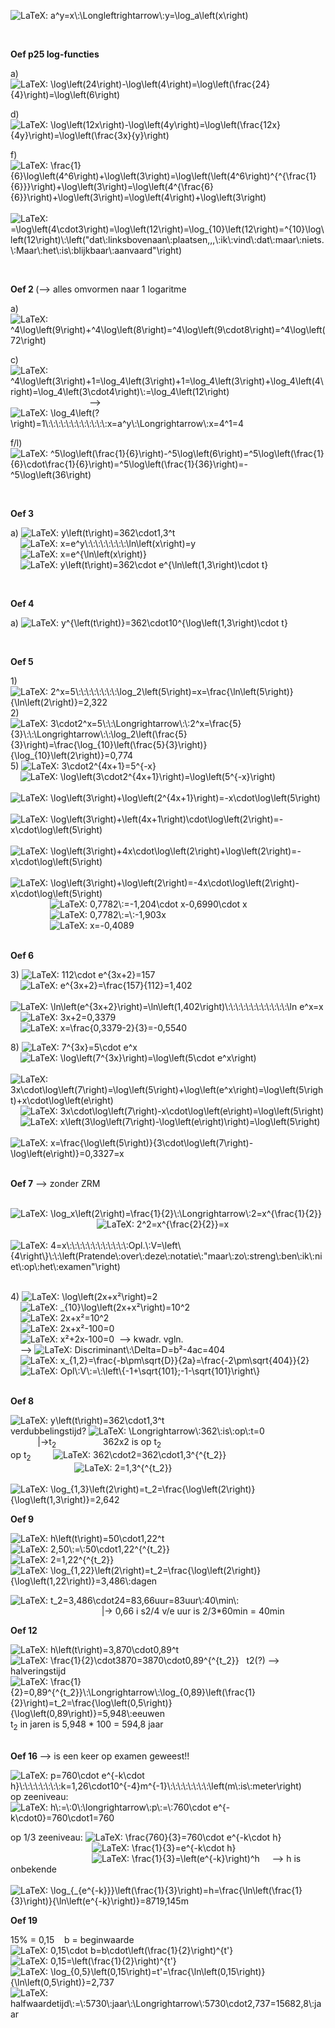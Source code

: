 <p><img class="equation_image" title="a^y=x\:\Longleftrightarrow\:y=\log_a\left(x\right)" src="/equation_images/a%255Ey%253Dx%255C%253A%255CLongleftrightarrow%255C%253Ay%253D%255Clog_a%255Cleft(x%255Cright)" alt="LaTeX: a^y=x\:\Longleftrightarrow\:y=\log_a\left(x\right)" data-equation-content="a^y=x\:\Longleftrightarrow\:y=\log_a\left(x\right)" /></p>
<p>&nbsp;</p>
<p><strong>Oef p25 log-functies</strong></p>
<p>a) <img class="equation_image" title="\log\left(24\right)-\log\left(4\right)=\log\left(\frac{24}{4}\right)=\log\left(6\right)" src="/equation_images/%255Clog%255Cleft(24%255Cright)-%255Clog%255Cleft(4%255Cright)%253D%255Clog%255Cleft(%255Cfrac%257B24%257D%257B4%257D%255Cright)%253D%255Clog%255Cleft(6%255Cright)" alt="LaTeX: \log\left(24\right)-\log\left(4\right)=\log\left(\frac{24}{4}\right)=\log\left(6\right)" data-equation-content="\log\left(24\right)-\log\left(4\right)=\log\left(\frac{24}{4}\right)=\log\left(6\right)" /></p>
<p>d) <img class="equation_image" title="\log\left(12x\right)-\log\left(4y\right)=\log\left(\frac{12x}{4y}\right)=\log\left(\frac{3x}{y}\right)" src="/equation_images/%255Clog%255Cleft(12x%255Cright)-%255Clog%255Cleft(4y%255Cright)%253D%255Clog%255Cleft(%255Cfrac%257B12x%257D%257B4y%257D%255Cright)%253D%255Clog%255Cleft(%255Cfrac%257B3x%257D%257By%257D%255Cright)" alt="LaTeX: \log\left(12x\right)-\log\left(4y\right)=\log\left(\frac{12x}{4y}\right)=\log\left(\frac{3x}{y}\right)" data-equation-content="\log\left(12x\right)-\log\left(4y\right)=\log\left(\frac{12x}{4y}\right)=\log\left(\frac{3x}{y}\right)" /></p>
<p>f) <img class="equation_image" title="\frac{1}{6}\log\left(4^6\right)+\log\left(3\right)=\log\left(\left(4^6\right)^{^{\frac{1}{6}}}\right)+\log\left(3\right)=\log\left(4^{\frac{6}{6}}\right)+\log\left(3\right)=\log\left(4\right)+\log\left(3\right)" src="/equation_images/%255Cfrac%257B1%257D%257B6%257D%255Clog%255Cleft(4%255E6%255Cright)%252B%255Clog%255Cleft(3%255Cright)%253D%255Clog%255Cleft(%255Cleft(4%255E6%255Cright)%255E%257B%255E%257B%255Cfrac%257B1%257D%257B6%257D%257D%257D%255Cright)%252B%255Clog%255Cleft(3%255Cright)%253D%255Clog%255Cleft(4%255E%257B%255Cfrac%257B6%257D%257B6%257D%257D%255Cright)%252B%255Clog%255Cleft(3%255Cright)%253D%255Clog%255Cleft(4%255Cright)%252B%255Clog%255Cleft(3%255Cright)" alt="LaTeX: \frac{1}{6}\log\left(4^6\right)+\log\left(3\right)=\log\left(\left(4^6\right)^{^{\frac{1}{6}}}\right)+\log\left(3\right)=\log\left(4^{\frac{6}{6}}\right)+\log\left(3\right)=\log\left(4\right)+\log\left(3\right)" data-equation-content="\frac{1}{6}\log\left(4^6\right)+\log\left(3\right)=\log\left(\left(4^6\right)^{^{\frac{1}{6}}}\right)+\log\left(3\right)=\log\left(4^{\frac{6}{6}}\right)+\log\left(3\right)=\log\left(4\right)+\log\left(3\right)" /><br />&nbsp; &nbsp; &nbsp; &nbsp; <img class="equation_image" title="=\log\left(4\cdot3\right)=\log\left(12\right)=\log_{10}\left(12\right)=^{10}\log\left(12\right)\:\left(&quot;dat\:linksbovenaan\:plaatsen,,,\:ik\:vind\:dat\:maar\:niets.\:Maar\:het\:is\:blijkbaar\:aanvaard&quot;\right)" src="/equation_images/%253D%255Clog%255Cleft(4%255Ccdot3%255Cright)%253D%255Clog%255Cleft(12%255Cright)%253D%255Clog_%257B10%257D%255Cleft(12%255Cright)%253D%255E%257B10%257D%255Clog%255Cleft(12%255Cright)%255C%253A%255Cleft(%2522dat%255C%253Alinksbovenaan%255C%253Aplaatsen%252C%252C%252C%255C%253Aik%255C%253Avind%255C%253Adat%255C%253Amaar%255C%253Aniets.%255C%253AMaar%255C%253Ahet%255C%253Ais%255C%253Ablijkbaar%255C%253Aaanvaard%2522%255Cright)" alt="LaTeX: =\log\left(4\cdot3\right)=\log\left(12\right)=\log_{10}\left(12\right)=^{10}\log\left(12\right)\:\left(&quot;dat\:linksbovenaan\:plaatsen,,,\:ik\:vind\:dat\:maar\:niets.\:Maar\:het\:is\:blijkbaar\:aanvaard&quot;\right)" data-equation-content="=\log\left(4\cdot3\right)=\log\left(12\right)=\log_{10}\left(12\right)=^{10}\log\left(12\right)\:\left(&quot;dat\:linksbovenaan\:plaatsen,,,\:ik\:vind\:dat\:maar\:niets.\:Maar\:het\:is\:blijkbaar\:aanvaard&quot;\right)" /></p>
<p>&nbsp;</p>
<p><strong>Oef 2 </strong>(--&gt; alles omvormen naar 1 logaritme</p>
<p>a) <img class="equation_image" title="^4\log\left(9\right)+^4\log\left(8\right)=^4\log\left(9\cdot8\right)=^4\log\left(72\right)" src="/equation_images/%255E4%255Clog%255Cleft(9%255Cright)%252B%255E4%255Clog%255Cleft(8%255Cright)%253D%255E4%255Clog%255Cleft(9%255Ccdot8%255Cright)%253D%255E4%255Clog%255Cleft(72%255Cright)" alt="LaTeX: ^4\log\left(9\right)+^4\log\left(8\right)=^4\log\left(9\cdot8\right)=^4\log\left(72\right)" data-equation-content="^4\log\left(9\right)+^4\log\left(8\right)=^4\log\left(9\cdot8\right)=^4\log\left(72\right)" /></p>
<p>c) <img class="equation_image" title="^4\log\left(3\right)+1=\log_4\left(3\right)+1=\log_4\left(3\right)+\log_4\left(4\right)=\log_4\left(3\cdot4\right)\:=\log_4\left(12\right)" src="/equation_images/%255E4%255Clog%255Cleft(3%255Cright)%252B1%253D%255Clog_4%255Cleft(3%255Cright)%252B1%253D%255Clog_4%255Cleft(3%255Cright)%252B%255Clog_4%255Cleft(4%255Cright)%253D%255Clog_4%255Cleft(3%255Ccdot4%255Cright)%255C%253A%253D%255Clog_4%255Cleft(12%255Cright)" alt="LaTeX: ^4\log\left(3\right)+1=\log_4\left(3\right)+1=\log_4\left(3\right)+\log_4\left(4\right)=\log_4\left(3\cdot4\right)\:=\log_4\left(12\right)" data-equation-content="^4\log\left(3\right)+1=\log_4\left(3\right)+1=\log_4\left(3\right)+\log_4\left(4\right)=\log_4\left(3\cdot4\right)\:=\log_4\left(12\right)" /><br />&nbsp;&nbsp;&nbsp;&nbsp;&nbsp;&nbsp;&nbsp;&nbsp;&nbsp;&nbsp;&nbsp;&nbsp;&nbsp;&nbsp;&nbsp;&nbsp;&nbsp;&nbsp;&nbsp;&nbsp;&nbsp;&nbsp;&nbsp;&nbsp;&nbsp;&nbsp;&nbsp;&nbsp;&nbsp;&nbsp;&nbsp; --&gt; <img class="equation_image" title="\log_4\left(?\right)=1\:\:\:\:\:\:\:\:\:\:\:\:x=a^y\:\Longrightarrow\:x=4^1=4" src="/equation_images/%255Clog_4%255Cleft(%253F%255Cright)%253D1%255C%253A%255C%253A%255C%253A%255C%253A%255C%253A%255C%253A%255C%253A%255C%253A%255C%253A%255C%253A%255C%253A%255C%253Ax%253Da%255Ey%255C%253A%255CLongrightarrow%255C%253Ax%253D4%255E1%253D4" alt="LaTeX: \log_4\left(?\right)=1\:\:\:\:\:\:\:\:\:\:\:\:x=a^y\:\Longrightarrow\:x=4^1=4" data-equation-content="\log_4\left(?\right)=1\:\:\:\:\:\:\:\:\:\:\:\:x=a^y\:\Longrightarrow\:x=4^1=4" /></p>
<p>f/l) <img class="equation_image" title="^5\log\left(\frac{1}{6}\right)-^5\log\left(6\right)=^5\log\left(\frac{1}{6}\cdot\frac{1}{6}\right)=^5\log\left(\frac{1}{36}\right)=-^5\log\left(36\right)" src="/equation_images/%255E5%255Clog%255Cleft(%255Cfrac%257B1%257D%257B6%257D%255Cright)-%255E5%255Clog%255Cleft(6%255Cright)%253D%255E5%255Clog%255Cleft(%255Cfrac%257B1%257D%257B6%257D%255Ccdot%255Cfrac%257B1%257D%257B6%257D%255Cright)%253D%255E5%255Clog%255Cleft(%255Cfrac%257B1%257D%257B36%257D%255Cright)%253D-%255E5%255Clog%255Cleft(36%255Cright)" alt="LaTeX: ^5\log\left(\frac{1}{6}\right)-^5\log\left(6\right)=^5\log\left(\frac{1}{6}\cdot\frac{1}{6}\right)=^5\log\left(\frac{1}{36}\right)=-^5\log\left(36\right)" data-equation-content="^5\log\left(\frac{1}{6}\right)-^5\log\left(6\right)=^5\log\left(\frac{1}{6}\cdot\frac{1}{6}\right)=^5\log\left(\frac{1}{36}\right)=-^5\log\left(36\right)" /></p>
<p>&nbsp;</p>
<p><strong>Oef 3</strong></p>
<p>a) <img class="equation_image" title="y\left(t\right)=362\cdot1,3^t" src="/equation_images/y%255Cleft(t%255Cright)%253D362%255Ccdot1%252C3%255Et" alt="LaTeX: y\left(t\right)=362\cdot1,3^t" data-equation-content="y\left(t\right)=362\cdot1,3^t" /><br />&nbsp; &nbsp; <img class="equation_image" title="x=e^y\:\:\:\:\:\:\:\:\ln\left(x\right)=y" src="/equation_images/x%253De%255Ey%255C%253A%255C%253A%255C%253A%255C%253A%255C%253A%255C%253A%255C%253A%255C%253A%255Cln%255Cleft(x%255Cright)%253Dy" alt="LaTeX: x=e^y\:\:\:\:\:\:\:\:\ln\left(x\right)=y" data-equation-content="x=e^y\:\:\:\:\:\:\:\:\ln\left(x\right)=y" /><br />&nbsp; &nbsp; <img class="equation_image" title="x=e^{\ln\left(x\right)}" src="/equation_images/x%253De%255E%257B%255Cln%255Cleft(x%255Cright)%257D" alt="LaTeX: x=e^{\ln\left(x\right)}" data-equation-content="x=e^{\ln\left(x\right)}" /><br />&nbsp; &nbsp; <img class="equation_image" title="y\left(t\right)=362\cdot e^{\ln\left(1,3\right)\cdot t}" src="/equation_images/y%255Cleft(t%255Cright)%253D362%255Ccdot%2520e%255E%257B%255Cln%255Cleft(1%252C3%255Cright)%255Ccdot%2520t%257D" alt="LaTeX: y\left(t\right)=362\cdot e^{\ln\left(1,3\right)\cdot t}" data-equation-content="y\left(t\right)=362\cdot e^{\ln\left(1,3\right)\cdot t}" /></p>
<p>&nbsp;</p>
<p><strong>Oef 4</strong></p>
<p>a) <img class="equation_image" title="y^{\left(t\right)}=362\cdot10^{\log\left(1,3\right)\cdot t}" src="/equation_images/y%255E%257B%255Cleft(t%255Cright)%257D%253D362%255Ccdot10%255E%257B%255Clog%255Cleft(1%252C3%255Cright)%255Ccdot%2520t%257D" alt="LaTeX: y^{\left(t\right)}=362\cdot10^{\log\left(1,3\right)\cdot t}" data-equation-content="y^{\left(t\right)}=362\cdot10^{\log\left(1,3\right)\cdot t}" /></p>
<p>&nbsp;</p>
<p><strong>Oef 5</strong></p>
<p>1) <img class="equation_image" title="2^x=5\:\:\:\:\:\:\:\:\log_2\left(5\right)=x=\frac{\ln\left(5\right)}{\ln\left(2\right)}=2,322" src="/equation_images/2%255Ex%253D5%255C%253A%255C%253A%255C%253A%255C%253A%255C%253A%255C%253A%255C%253A%255C%253A%255Clog_2%255Cleft(5%255Cright)%253Dx%253D%255Cfrac%257B%255Cln%255Cleft(5%255Cright)%257D%257B%255Cln%255Cleft(2%255Cright)%257D%253D2%252C322" alt="LaTeX: 2^x=5\:\:\:\:\:\:\:\:\log_2\left(5\right)=x=\frac{\ln\left(5\right)}{\ln\left(2\right)}=2,322" data-equation-content="2^x=5\:\:\:\:\:\:\:\:\log_2\left(5\right)=x=\frac{\ln\left(5\right)}{\ln\left(2\right)}=2,322" /><br />2) <img class="equation_image" title="3\cdot2^x=5\:\:\Longrightarrow\:\:2^x=\frac{5}{3}\:\:\Longrightarrow\:\:\log_2\left(\frac{5}{3}\right)=\frac{\log_{10}\left(\frac{5}{3}\right)}{\log_{10}\left(2\right)}=0,774" src="/equation_images/3%255Ccdot2%255Ex%253D5%255C%253A%255C%253A%255CLongrightarrow%255C%253A%255C%253A2%255Ex%253D%255Cfrac%257B5%257D%257B3%257D%255C%253A%255C%253A%255CLongrightarrow%255C%253A%255C%253A%255Clog_2%255Cleft(%255Cfrac%257B5%257D%257B3%257D%255Cright)%253D%255Cfrac%257B%255Clog_%257B10%257D%255Cleft(%255Cfrac%257B5%257D%257B3%257D%255Cright)%257D%257B%255Clog_%257B10%257D%255Cleft(2%255Cright)%257D%253D0%252C774" alt="LaTeX: 3\cdot2^x=5\:\:\Longrightarrow\:\:2^x=\frac{5}{3}\:\:\Longrightarrow\:\:\log_2\left(\frac{5}{3}\right)=\frac{\log_{10}\left(\frac{5}{3}\right)}{\log_{10}\left(2\right)}=0,774" data-equation-content="3\cdot2^x=5\:\:\Longrightarrow\:\:2^x=\frac{5}{3}\:\:\Longrightarrow\:\:\log_2\left(\frac{5}{3}\right)=\frac{\log_{10}\left(\frac{5}{3}\right)}{\log_{10}\left(2\right)}=0,774" /><br />5) <img class="equation_image" title="3\cdot2^{4x+1}=5^{-x}" src="/equation_images/3%255Ccdot2%255E%257B4x%252B1%257D%253D5%255E%257B-x%257D" alt="LaTeX: 3\cdot2^{4x+1}=5^{-x}" data-equation-content="3\cdot2^{4x+1}=5^{-x}" /><br />&nbsp; &nbsp; <img class="equation_image" title="\log\left(3\cdot2^{4x+1}\right)=\log\left(5^{-x}\right)" src="/equation_images/%255Clog%255Cleft(3%255Ccdot2%255E%257B4x%252B1%257D%255Cright)%253D%255Clog%255Cleft(5%255E%257B-x%257D%255Cright)" alt="LaTeX: \log\left(3\cdot2^{4x+1}\right)=\log\left(5^{-x}\right)" data-equation-content="\log\left(3\cdot2^{4x+1}\right)=\log\left(5^{-x}\right)" /><br />&nbsp; &nbsp; <img class="equation_image" title="\log\left(3\right)+\log\left(2^{4x+1}\right)=-x\cdot\log\left(5\right)" src="/equation_images/%255Clog%255Cleft(3%255Cright)%252B%255Clog%255Cleft(2%255E%257B4x%252B1%257D%255Cright)%253D-x%255Ccdot%255Clog%255Cleft(5%255Cright)" alt="LaTeX: \log\left(3\right)+\log\left(2^{4x+1}\right)=-x\cdot\log\left(5\right)" data-equation-content="\log\left(3\right)+\log\left(2^{4x+1}\right)=-x\cdot\log\left(5\right)" /><br />&nbsp; &nbsp; <img class="equation_image" title="\log\left(3\right)+\left(4x+1\right)\cdot\log\left(2\right)=-x\cdot\log\left(5\right)" src="/equation_images/%255Clog%255Cleft(3%255Cright)%252B%255Cleft(4x%252B1%255Cright)%255Ccdot%255Clog%255Cleft(2%255Cright)%253D-x%255Ccdot%255Clog%255Cleft(5%255Cright)" alt="LaTeX: \log\left(3\right)+\left(4x+1\right)\cdot\log\left(2\right)=-x\cdot\log\left(5\right)" data-equation-content="\log\left(3\right)+\left(4x+1\right)\cdot\log\left(2\right)=-x\cdot\log\left(5\right)" /><br />&nbsp; &nbsp; <img class="equation_image" title="\log\left(3\right)+4x\cdot\log\left(2\right)+\log\left(2\right)=-x\cdot\log\left(5\right)" src="/equation_images/%255Clog%255Cleft(3%255Cright)%252B4x%255Ccdot%255Clog%255Cleft(2%255Cright)%252B%255Clog%255Cleft(2%255Cright)%253D-x%255Ccdot%255Clog%255Cleft(5%255Cright)" alt="LaTeX: \log\left(3\right)+4x\cdot\log\left(2\right)+\log\left(2\right)=-x\cdot\log\left(5\right)" data-equation-content="\log\left(3\right)+4x\cdot\log\left(2\right)+\log\left(2\right)=-x\cdot\log\left(5\right)" /><br />&nbsp; &nbsp; <img class="equation_image" title="\log\left(3\right)+\log\left(2\right)=-4x\cdot\log\left(2\right)-x\cdot\log\left(5\right)" src="/equation_images/%255Clog%255Cleft(3%255Cright)%252B%255Clog%255Cleft(2%255Cright)%253D-4x%255Ccdot%255Clog%255Cleft(2%255Cright)-x%255Ccdot%255Clog%255Cleft(5%255Cright)" alt="LaTeX: \log\left(3\right)+\log\left(2\right)=-4x\cdot\log\left(2\right)-x\cdot\log\left(5\right)" data-equation-content="\log\left(3\right)+\log\left(2\right)=-4x\cdot\log\left(2\right)-x\cdot\log\left(5\right)" /><br />&nbsp; &nbsp; &nbsp; &nbsp; &nbsp; &nbsp; &nbsp; &nbsp; <img class="equation_image" title="0,7782\:=-1,204\cdot x-0,6990\cdot x" src="/equation_images/0%252C7782%255C%253A%253D-1%252C204%255Ccdot%2520x-0%252C6990%255Ccdot%2520x" alt="LaTeX: 0,7782\:=-1,204\cdot x-0,6990\cdot x" data-equation-content="0,7782\:=-1,204\cdot x-0,6990\cdot x" /><br />&nbsp; &nbsp; &nbsp; &nbsp; &nbsp; &nbsp; &nbsp; &nbsp; <img class="equation_image" title="0,7782\:=\:-1,903x" src="/equation_images/0%252C7782%255C%253A%253D%255C%253A-1%252C903x" alt="LaTeX: 0,7782\:=\:-1,903x" data-equation-content="0,7782\:=\:-1,903x" /><br />&nbsp; &nbsp; &nbsp; &nbsp; &nbsp; &nbsp; &nbsp; &nbsp; <img class="equation_image" title="x=-0,4089" src="/equation_images/x%253D-0%252C4089" alt="LaTeX: x=-0,4089" data-equation-content="x=-0,4089" /><br /><br /></p>
<p><strong>Oef 6</strong></p>
<p>3) <img class="equation_image" title="112\cdot e^{3x+2}=157" src="/equation_images/112%255Ccdot%2520e%255E%257B3x%252B2%257D%253D157" alt="LaTeX: 112\cdot e^{3x+2}=157" data-equation-content="112\cdot e^{3x+2}=157" /><br />&nbsp; &nbsp; <img class="equation_image" title="e^{3x+2}=\frac{157}{112}=1,402" src="/equation_images/e%255E%257B3x%252B2%257D%253D%255Cfrac%257B157%257D%257B112%257D%253D1%252C402" alt="LaTeX: e^{3x+2}=\frac{157}{112}=1,402" data-equation-content="e^{3x+2}=\frac{157}{112}=1,402" /><br />&nbsp; &nbsp; <img class="equation_image" title="\ln\left(e^{3x+2}\right)=\ln\left(1,402\right)\:\:\:\:\:\:\:\:\:\:\:\:\ln e^x=x" src="/equation_images/%255Cln%255Cleft(e%255E%257B3x%252B2%257D%255Cright)%253D%255Cln%255Cleft(1%252C402%255Cright)%255C%253A%255C%253A%255C%253A%255C%253A%255C%253A%255C%253A%255C%253A%255C%253A%255C%253A%255C%253A%255C%253A%255C%253A%255Cln%2520e%255Ex%253Dx" alt="LaTeX: \ln\left(e^{3x+2}\right)=\ln\left(1,402\right)\:\:\:\:\:\:\:\:\:\:\:\:\ln e^x=x" data-equation-content="\ln\left(e^{3x+2}\right)=\ln\left(1,402\right)\:\:\:\:\:\:\:\:\:\:\:\:\ln e^x=x" /><br />&nbsp; &nbsp; <img class="equation_image" title="3x+2=0,3379" src="/equation_images/3x%252B2%253D0%252C3379" alt="LaTeX: 3x+2=0,3379" data-equation-content="3x+2=0,3379" /><br />&nbsp; &nbsp; <img class="equation_image" title="x=\frac{0,3379-2}{3}=-0,5540" src="/equation_images/x%253D%255Cfrac%257B0%252C3379-2%257D%257B3%257D%253D-0%252C5540" alt="LaTeX: x=\frac{0,3379-2}{3}=-0,5540" data-equation-content="x=\frac{0,3379-2}{3}=-0,5540" /></p>
<p>8) <img class="equation_image" title="7^{3x}=5\cdot e^x" src="/equation_images/7%255E%257B3x%257D%253D5%255Ccdot%2520e%255Ex" alt="LaTeX: 7^{3x}=5\cdot e^x" data-equation-content="7^{3x}=5\cdot e^x" /><br />&nbsp; &nbsp; <img class="equation_image" title="\log\left(7^{3x}\right)=\log\left(5\cdot e^x\right)" src="/equation_images/%255Clog%255Cleft(7%255E%257B3x%257D%255Cright)%253D%255Clog%255Cleft(5%255Ccdot%2520e%255Ex%255Cright)" alt="LaTeX: \log\left(7^{3x}\right)=\log\left(5\cdot e^x\right)" data-equation-content="\log\left(7^{3x}\right)=\log\left(5\cdot e^x\right)" /><br />&nbsp; &nbsp; <img class="equation_image" title="3x\cdot\log\left(7\right)=\log\left(5\right)+\log\left(e^x\right)=\log\left(5\right)+x\cdot\log\left(e\right)" src="/equation_images/3x%255Ccdot%255Clog%255Cleft(7%255Cright)%253D%255Clog%255Cleft(5%255Cright)%252B%255Clog%255Cleft(e%255Ex%255Cright)%253D%255Clog%255Cleft(5%255Cright)%252Bx%255Ccdot%255Clog%255Cleft(e%255Cright)" alt="LaTeX: 3x\cdot\log\left(7\right)=\log\left(5\right)+\log\left(e^x\right)=\log\left(5\right)+x\cdot\log\left(e\right)" data-equation-content="3x\cdot\log\left(7\right)=\log\left(5\right)+\log\left(e^x\right)=\log\left(5\right)+x\cdot\log\left(e\right)" /><br />&nbsp; &nbsp; <img class="equation_image" title="3x\cdot\log\left(7\right)-x\cdot\log\left(e\right)=\log\left(5\right)" src="/equation_images/3x%255Ccdot%255Clog%255Cleft(7%255Cright)-x%255Ccdot%255Clog%255Cleft(e%255Cright)%253D%255Clog%255Cleft(5%255Cright)" alt="LaTeX: 3x\cdot\log\left(7\right)-x\cdot\log\left(e\right)=\log\left(5\right)" data-equation-content="3x\cdot\log\left(7\right)-x\cdot\log\left(e\right)=\log\left(5\right)" /><br />&nbsp; &nbsp; <img class="equation_image" title="x\left(3\log\left(7\right)-\log\left(e\right)\right)=\log\left(5\right)" src="/equation_images/x%255Cleft(3%255Clog%255Cleft(7%255Cright)-%255Clog%255Cleft(e%255Cright)%255Cright)%253D%255Clog%255Cleft(5%255Cright)" alt="LaTeX: x\left(3\log\left(7\right)-\log\left(e\right)\right)=\log\left(5\right)" data-equation-content="x\left(3\log\left(7\right)-\log\left(e\right)\right)=\log\left(5\right)" /><br />&nbsp; &nbsp; <img class="equation_image" title="x=\frac{\log\left(5\right)}{3\cdot\log\left(7\right)-\log\left(e\right)}=0,3327=x" src="/equation_images/x%253D%255Cfrac%257B%255Clog%255Cleft(5%255Cright)%257D%257B3%255Ccdot%255Clog%255Cleft(7%255Cright)-%255Clog%255Cleft(e%255Cright)%257D%253D0%252C3327%253Dx" alt="LaTeX: x=\frac{\log\left(5\right)}{3\cdot\log\left(7\right)-\log\left(e\right)}=0,3327=x" data-equation-content="x=\frac{\log\left(5\right)}{3\cdot\log\left(7\right)-\log\left(e\right)}=0,3327=x" /><br /><br /></p>
<p><strong>Oef 7</strong> --&gt; zonder ZRM</p>
<p>&nbsp; &nbsp; <img class="equation_image" title="\log_x\left(2\right)=\frac{1}{2}\:\Longrightarrow\:2=x^{\frac{1}{2}}" src="/equation_images/%255Clog_x%255Cleft(2%255Cright)%253D%255Cfrac%257B1%257D%257B2%257D%255C%253A%255CLongrightarrow%255C%253A2%253Dx%255E%257B%255Cfrac%257B1%257D%257B2%257D%257D" alt="LaTeX: \log_x\left(2\right)=\frac{1}{2}\:\Longrightarrow\:2=x^{\frac{1}{2}}" data-equation-content="\log_x\left(2\right)=\frac{1}{2}\:\Longrightarrow\:2=x^{\frac{1}{2}}" /><br />&nbsp; &nbsp; &nbsp; &nbsp; &nbsp; &nbsp; &nbsp; &nbsp; &nbsp; &nbsp; &nbsp; &nbsp; &nbsp; &nbsp; &nbsp; &nbsp; &nbsp;&nbsp; <img class="equation_image" title="2^2=x^{\frac{2}{2}}=x" src="/equation_images/2%255E2%253Dx%255E%257B%255Cfrac%257B2%257D%257B2%257D%257D%253Dx" alt="LaTeX: 2^2=x^{\frac{2}{2}}=x" data-equation-content="2^2=x^{\frac{2}{2}}=x" /> <br />&nbsp; &nbsp; &nbsp; &nbsp; &nbsp; &nbsp; &nbsp; &nbsp; &nbsp; &nbsp; &nbsp; &nbsp; &nbsp; &nbsp; &nbsp; &nbsp; &nbsp; &nbsp;<img class="equation_image" title="4=x\:\:\:\:\:\:\:\:\:\:\:\:Opl.\:V=\left\{4\right\}\:\:\left(Pratende\:over\:deze\:notatie\:&quot;maar\:zo\:streng\:ben\:ik\:niet\:op\:het\:examen&quot;\right)" src="/equation_images/4%253Dx%255C%253A%255C%253A%255C%253A%255C%253A%255C%253A%255C%253A%255C%253A%255C%253A%255C%253A%255C%253A%255C%253A%255C%253AOpl.%255C%253AV%253D%255Cleft%255C%257B4%255Cright%255C%257D%255C%253A%255C%253A%255Cleft(Pratende%255C%253Aover%255C%253Adeze%255C%253Anotatie%255C%253A%2522maar%255C%253Azo%255C%253Astreng%255C%253Aben%255C%253Aik%255C%253Aniet%255C%253Aop%255C%253Ahet%255C%253Aexamen%2522%255Cright)" alt="LaTeX: 4=x\:\:\:\:\:\:\:\:\:\:\:\:Opl.\:V=\left\{4\right\}\:\:\left(Pratende\:over\:deze\:notatie\:&quot;maar\:zo\:streng\:ben\:ik\:niet\:op\:het\:examen&quot;\right)" data-equation-content="4=x\:\:\:\:\:\:\:\:\:\:\:\:Opl.\:V=\left\{4\right\}\:\:\left(Pratende\:over\:deze\:notatie\:&quot;maar\:zo\:streng\:ben\:ik\:niet\:op\:het\:examen&quot;\right)" /></p>
<p><br />4) <img class="equation_image" title="\log\left(2x+x&sup2;\right)=2" src="/equation_images/%255Clog%255Cleft(2x%252Bx%25C2%25B2%255Cright)%253D2" alt="LaTeX: \log\left(2x+x&sup2;\right)=2" data-equation-content="\log\left(2x+x&sup2;\right)=2" /><br />&nbsp; &nbsp; <img class="equation_image" title="_{10}\log\left(2x+x&sup2;\right)=10^2" src="/equation_images/_%257B10%257D%255Clog%255Cleft(2x%252Bx%25C2%25B2%255Cright)%253D10%255E2" alt="LaTeX: _{10}\log\left(2x+x&sup2;\right)=10^2" data-equation-content="_{10}\log\left(2x+x&sup2;\right)=10^2" /><br />&nbsp; &nbsp; <img class="equation_image" title="2x+x&sup2;=10^2" src="/equation_images/2x%252Bx%25C2%25B2%253D10%255E2" alt="LaTeX: 2x+x&sup2;=10^2" data-equation-content="2x+x&sup2;=10^2" /><br />&nbsp; &nbsp; <img class="equation_image" title="2x+x&sup2;-100=0" src="/equation_images/2x%252Bx%25C2%25B2-100%253D0" alt="LaTeX: 2x+x&sup2;-100=0" data-equation-content="2x+x&sup2;-100=0" /><br />&nbsp; &nbsp; <img class="equation_image" title="x&sup2;+2x-100=0" src="/equation_images/x%25C2%25B2%252B2x-100%253D0" alt="LaTeX: x&sup2;+2x-100=0" data-equation-content="x&sup2;+2x-100=0" />&nbsp; --&gt; kwadr. vgln. <br />&nbsp;&nbsp;&nbsp; --&gt; <img class="equation_image" title="Discriminant\:\Delta=D=b&sup2;-4ac=404" src="/equation_images/Discriminant%255C%253A%255CDelta%253DD%253Db%25C2%25B2-4ac%253D404" alt="LaTeX: Discriminant\:\Delta=D=b&sup2;-4ac=404" data-equation-content="Discriminant\:\Delta=D=b&sup2;-4ac=404" />&nbsp; <br />&nbsp; &nbsp; <img class="equation_image" title="x_{1,2}=\frac{-b\pm\sqrt{D}}{2a}=\frac{-2\pm\sqrt{404}}{2}" src="/equation_images/x_%257B1%252C2%257D%253D%255Cfrac%257B-b%255Cpm%255Csqrt%257BD%257D%257D%257B2a%257D%253D%255Cfrac%257B-2%255Cpm%255Csqrt%257B404%257D%257D%257B2%257D" alt="LaTeX: x_{1,2}=\frac{-b\pm\sqrt{D}}{2a}=\frac{-2\pm\sqrt{404}}{2}" data-equation-content="x_{1,2}=\frac{-b\pm\sqrt{D}}{2a}=\frac{-2\pm\sqrt{404}}{2}" /><br />&nbsp; &nbsp; <img class="equation_image" title="Opl\:V\:=\:\left\{-1+\sqrt{101};-1-\sqrt{101}\right\}" src="/equation_images/Opl%255C%253AV%255C%253A%253D%255C%253A%255Cleft%255C%257B-1%252B%255Csqrt%257B101%257D%253B-1-%255Csqrt%257B101%257D%255Cright%255C%257D" alt="LaTeX: Opl\:V\:=\:\left\{-1+\sqrt{101};-1-\sqrt{101}\right\}" data-equation-content="Opl\:V\:=\:\left\{-1+\sqrt{101};-1-\sqrt{101}\right\}" /><br /><br /></p>
<p><strong>Oef 8</strong></p>
<p><img class="equation_image" title="y\left(t\right)=362\cdot1,3^t" src="/equation_images/y%255Cleft(t%255Cright)%253D362%255Ccdot1%252C3%255Et" alt="LaTeX: y\left(t\right)=362\cdot1,3^t" data-equation-content="y\left(t\right)=362\cdot1,3^t" /><br />verdubbelingstijd? <img class="equation_image" title="\Longrightarrow\:362\:is\:op\:t=0" src="/equation_images/%255CLongrightarrow%255C%253A362%255C%253Ais%255C%253Aop%255C%253At%253D0" alt="LaTeX: \Longrightarrow\:362\:is\:op\:t=0" data-equation-content="\Longrightarrow\:362\:is\:op\:t=0" /><br />&nbsp;&nbsp;&nbsp;&nbsp;&nbsp;&nbsp;&nbsp;&nbsp;&nbsp;&nbsp; |-&gt;t<sub>2</sub> &nbsp;&nbsp;&nbsp;&nbsp;&nbsp;&nbsp;&nbsp;&nbsp;&nbsp;&nbsp;&nbsp;&nbsp;&nbsp;&nbsp;&nbsp;&nbsp;&nbsp; 362x2 is op t<sub>2</sub><br />op t<sub>2</sub> &nbsp; &nbsp; &nbsp; &nbsp; <img class="equation_image" title="362\cdot2=362\cdot1,3^{^{t_2}}" src="/equation_images/362%255Ccdot2%253D362%255Ccdot1%252C3%255E%257B%255E%257Bt_2%257D%257D" alt="LaTeX: 362\cdot2=362\cdot1,3^{^{t_2}}" data-equation-content="362\cdot2=362\cdot1,3^{^{t_2}}" /><br />&nbsp; &nbsp; &nbsp; &nbsp; &nbsp; &nbsp; &nbsp; &nbsp; &nbsp; &nbsp; &nbsp; &nbsp; &nbsp; <img class="equation_image" title="2=1,3^{^{t_2}}" src="/equation_images/2%253D1%252C3%255E%257B%255E%257Bt_2%257D%257D" alt="LaTeX: 2=1,3^{^{t_2}}" data-equation-content="2=1,3^{^{t_2}}" /><br />&nbsp; &nbsp; &nbsp; &nbsp; &nbsp; &nbsp; &nbsp; &nbsp; &nbsp; &nbsp;&nbsp; <img class="equation_image" title="\log_{1,3}\left(2\right)=t_2=\frac{\log\left(2\right)}{\log\left(1,3\right)}=2,642" src="/equation_images/%255Clog_%257B1%252C3%257D%255Cleft(2%255Cright)%253Dt_2%253D%255Cfrac%257B%255Clog%255Cleft(2%255Cright)%257D%257B%255Clog%255Cleft(1%252C3%255Cright)%257D%253D2%252C642" alt="LaTeX: \log_{1,3}\left(2\right)=t_2=\frac{\log\left(2\right)}{\log\left(1,3\right)}=2,642" data-equation-content="\log_{1,3}\left(2\right)=t_2=\frac{\log\left(2\right)}{\log\left(1,3\right)}=2,642" /></p>
<p><strong>Oef 9</strong></p>
<p><img class="equation_image" title="h\left(t\right)=50\cdot1,22^t" src="/equation_images/h%255Cleft(t%255Cright)%253D50%255Ccdot1%252C22%255Et" alt="LaTeX: h\left(t\right)=50\cdot1,22^t" data-equation-content="h\left(t\right)=50\cdot1,22^t" /><br /><img class="equation_image" title="2,50\:=\:50\cdot1,22^{^{t_2}}" src="/equation_images/2%252C50%255C%253A%253D%255C%253A50%255Ccdot1%252C22%255E%257B%255E%257Bt_2%257D%257D" alt="LaTeX: 2,50\:=\:50\cdot1,22^{^{t_2}}" data-equation-content="2,50\:=\:50\cdot1,22^{^{t_2}}" /><br /><img class="equation_image" title="2=1,22^{^{t_2}}" src="/equation_images/2%253D1%252C22%255E%257B%255E%257Bt_2%257D%257D" alt="LaTeX: 2=1,22^{^{t_2}}" data-equation-content="2=1,22^{^{t_2}}" /><br /><img class="equation_image" title="\log_{1,22}\left(2\right)=t_2=\frac{\log\left(2\right)}{\log\left(1,22\right)}=3,486\:dagen" src="/equation_images/%255Clog_%257B1%252C22%257D%255Cleft(2%255Cright)%253Dt_2%253D%255Cfrac%257B%255Clog%255Cleft(2%255Cright)%257D%257B%255Clog%255Cleft(1%252C22%255Cright)%257D%253D3%252C486%255C%253Adagen" alt="LaTeX: \log_{1,22}\left(2\right)=t_2=\frac{\log\left(2\right)}{\log\left(1,22\right)}=3,486\:dagen" data-equation-content="\log_{1,22}\left(2\right)=t_2=\frac{\log\left(2\right)}{\log\left(1,22\right)}=3,486\:dagen" /></p>
<p><img class="equation_image" title="t_2=3,486\cdot24=83,66uur=83uur\:40\min\:" src="/equation_images/t_2%253D3%252C486%255Ccdot24%253D83%252C66uur%253D83uur%255C%253A40%255Cmin%255C%253A" alt="LaTeX: t_2=3,486\cdot24=83,66uur=83uur\:40\min\:" data-equation-content="t_2=3,486\cdot24=83,66uur=83uur\:40\min\:" /><br />&nbsp;&nbsp;&nbsp;&nbsp;&nbsp;&nbsp;&nbsp;&nbsp;&nbsp;&nbsp;&nbsp;&nbsp;&nbsp;&nbsp;&nbsp;&nbsp;&nbsp;&nbsp;&nbsp;&nbsp;&nbsp;&nbsp;&nbsp;&nbsp;&nbsp;&nbsp;&nbsp;&nbsp;&nbsp;&nbsp;&nbsp;&nbsp;&nbsp;&nbsp;&nbsp;&nbsp; |-&gt; 0,66 i s2/4 v/e uur is 2/3*60min = 40min</p>
<p><strong>Oef 12</strong></p>
<p><img class="equation_image" title="h\left(t\right)=3,870\cdot0,89^t" src="/equation_images/h%255Cleft(t%255Cright)%253D3%252C870%255Ccdot0%252C89%255Et" alt="LaTeX: h\left(t\right)=3,870\cdot0,89^t" data-equation-content="h\left(t\right)=3,870\cdot0,89^t" /><br /><img class="equation_image" title="\frac{1}{2}\cdot3870=3870\cdot0,89^{^{t_2}}" src="/equation_images/%255Cfrac%257B1%257D%257B2%257D%255Ccdot3870%253D3870%255Ccdot0%252C89%255E%257B%255E%257Bt_2%257D%257D" alt="LaTeX: \frac{1}{2}\cdot3870=3870\cdot0,89^{^{t_2}}" data-equation-content="\frac{1}{2}\cdot3870=3870\cdot0,89^{^{t_2}}" /> &nbsp; t2(?) --&gt; halveringstijd<br /><img class="equation_image" title="\frac{1}{2}=0,89^{^{t_2}}\:\Longrightarrow\:\log_{0,89}\left(\frac{1}{2}\right)=t_2=\frac{\log\left(0,5\right)}{\log\left(0,89\right)}=5,948\:eeuwen" src="/equation_images/%255Cfrac%257B1%257D%257B2%257D%253D0%252C89%255E%257B%255E%257Bt_2%257D%257D%255C%253A%255CLongrightarrow%255C%253A%255Clog_%257B0%252C89%257D%255Cleft(%255Cfrac%257B1%257D%257B2%257D%255Cright)%253Dt_2%253D%255Cfrac%257B%255Clog%255Cleft(0%252C5%255Cright)%257D%257B%255Clog%255Cleft(0%252C89%255Cright)%257D%253D5%252C948%255C%253Aeeuwen" alt="LaTeX: \frac{1}{2}=0,89^{^{t_2}}\:\Longrightarrow\:\log_{0,89}\left(\frac{1}{2}\right)=t_2=\frac{\log\left(0,5\right)}{\log\left(0,89\right)}=5,948\:eeuwen" data-equation-content="\frac{1}{2}=0,89^{^{t_2}}\:\Longrightarrow\:\log_{0,89}\left(\frac{1}{2}\right)=t_2=\frac{\log\left(0,5\right)}{\log\left(0,89\right)}=5,948\:eeuwen" /><br />t<sub>2</sub> in jaren is 5,948 * 100 = 594,8 jaar<br /><br /></p>
<p><strong>Oef 16 </strong>--&gt; is een keer op examen geweest!!</p>
<p><img class="equation_image" title="p=760\cdot e^{-k\cdot h}\:\:\:\:\:\:\:\:k=1,26\cdot10^{-4}m^{-1}\:\:\:\:\:\:\:\:\left(m\:is\:meter\right)" src="/equation_images/p%253D760%255Ccdot%2520e%255E%257B-k%255Ccdot%2520h%257D%255C%253A%255C%253A%255C%253A%255C%253A%255C%253A%255C%253A%255C%253A%255C%253Ak%253D1%252C26%255Ccdot10%255E%257B-4%257Dm%255E%257B-1%257D%255C%253A%255C%253A%255C%253A%255C%253A%255C%253A%255C%253A%255C%253A%255C%253A%255Cleft(m%255C%253Ais%255C%253Ameter%255Cright)" alt="LaTeX: p=760\cdot e^{-k\cdot h}\:\:\:\:\:\:\:\:k=1,26\cdot10^{-4}m^{-1}\:\:\:\:\:\:\:\:\left(m\:is\:meter\right)" data-equation-content="p=760\cdot e^{-k\cdot h}\:\:\:\:\:\:\:\:k=1,26\cdot10^{-4}m^{-1}\:\:\:\:\:\:\:\:\left(m\:is\:meter\right)" /><br />op zeeniveau: <img class="equation_image" title="h\:=\:0\:\longrightarrow\:p\:=\:760\cdot e^{-k\cdot0}=760\cdot1=760" src="/equation_images/h%255C%253A%253D%255C%253A0%255C%253A%255Clongrightarrow%255C%253Ap%255C%253A%253D%255C%253A760%255Ccdot%2520e%255E%257B-k%255Ccdot0%257D%253D760%255Ccdot1%253D760" alt="LaTeX: h\:=\:0\:\longrightarrow\:p\:=\:760\cdot e^{-k\cdot0}=760\cdot1=760" data-equation-content="h\:=\:0\:\longrightarrow\:p\:=\:760\cdot e^{-k\cdot0}=760\cdot1=760" /></p>
<p>op 1/3 zeeniveau: <img class="equation_image" title="\frac{760}{3}=760\cdot e^{-k\cdot h}" src="/equation_images/%255Cfrac%257B760%257D%257B3%257D%253D760%255Ccdot%2520e%255E%257B-k%255Ccdot%2520h%257D" alt="LaTeX: \frac{760}{3}=760\cdot e^{-k\cdot h}" data-equation-content="\frac{760}{3}=760\cdot e^{-k\cdot h}" /><br />&nbsp; &nbsp; &nbsp; &nbsp; &nbsp; &nbsp; &nbsp; &nbsp; &nbsp; &nbsp; &nbsp; &nbsp; &nbsp; &nbsp; &nbsp; &nbsp;&nbsp; <img class="equation_image" title="\frac{1}{3}=e^{-k\cdot h}" src="/equation_images/%255Cfrac%257B1%257D%257B3%257D%253De%255E%257B-k%255Ccdot%2520h%257D" alt="LaTeX: \frac{1}{3}=e^{-k\cdot h}" data-equation-content="\frac{1}{3}=e^{-k\cdot h}" /><br />&nbsp; &nbsp; &nbsp; &nbsp; &nbsp; &nbsp; &nbsp; &nbsp; &nbsp; &nbsp; &nbsp; &nbsp; &nbsp; &nbsp; &nbsp; &nbsp;&nbsp; <img class="equation_image" title="\frac{1}{3}=\left(e^{-k}\right)^h" src="/equation_images/%255Cfrac%257B1%257D%257B3%257D%253D%255Cleft(e%255E%257B-k%257D%255Cright)%255Eh" alt="LaTeX: \frac{1}{3}=\left(e^{-k}\right)^h" data-equation-content="\frac{1}{3}=\left(e^{-k}\right)^h" /> &nbsp;&nbsp;&nbsp; --&gt; h is onbekende<br />&nbsp; &nbsp; &nbsp; &nbsp; &nbsp; &nbsp; &nbsp; &nbsp; &nbsp; &nbsp; &nbsp; &nbsp; &nbsp; &nbsp; &nbsp; &nbsp; &nbsp;<img class="equation_image" title="\log_{_{e^{-k}}}\left(\frac{1}{3}\right)=h=\frac{\ln\left(\frac{1}{3}\right)}{\ln\left(e^{-k}\right)}=8719,145m" src="/equation_images/%255Clog_%257B_%257Be%255E%257B-k%257D%257D%257D%255Cleft(%255Cfrac%257B1%257D%257B3%257D%255Cright)%253Dh%253D%255Cfrac%257B%255Cln%255Cleft(%255Cfrac%257B1%257D%257B3%257D%255Cright)%257D%257B%255Cln%255Cleft(e%255E%257B-k%257D%255Cright)%257D%253D8719%252C145m" alt="LaTeX: \log_{_{e^{-k}}}\left(\frac{1}{3}\right)=h=\frac{\ln\left(\frac{1}{3}\right)}{\ln\left(e^{-k}\right)}=8719,145m" data-equation-content="\log_{_{e^{-k}}}\left(\frac{1}{3}\right)=h=\frac{\ln\left(\frac{1}{3}\right)}{\ln\left(e^{-k}\right)}=8719,145m" /></p>
<p><strong>Oef 19</strong></p>
<p>15% = 0,15&nbsp;&nbsp;&nbsp; b = beginwaarde<br /><img class="equation_image" title="0,15\cdot b=b\cdot\left(\frac{1}{2}\right)^{t'}" src="/equation_images/0%252C15%255Ccdot%2520b%253Db%255Ccdot%255Cleft(%255Cfrac%257B1%257D%257B2%257D%255Cright)%255E%257Bt'%257D" alt="LaTeX: 0,15\cdot b=b\cdot\left(\frac{1}{2}\right)^{t'}" data-equation-content="0,15\cdot b=b\cdot\left(\frac{1}{2}\right)^{t'}" /><br /><img class="equation_image" title="0,15=\left(\frac{1}{2}\right)^{t'}" src="/equation_images/0%252C15%253D%255Cleft(%255Cfrac%257B1%257D%257B2%257D%255Cright)%255E%257Bt'%257D" alt="LaTeX: 0,15=\left(\frac{1}{2}\right)^{t'}" data-equation-content="0,15=\left(\frac{1}{2}\right)^{t'}" /><br /><img class="equation_image" title="\log_{0,5}\left(0,15\right)=t'=\frac{\ln\left(0,15\right)}{\ln\left(0,5\right)}=2,737" src="/equation_images/%255Clog_%257B0%252C5%257D%255Cleft(0%252C15%255Cright)%253Dt'%253D%255Cfrac%257B%255Cln%255Cleft(0%252C15%255Cright)%257D%257B%255Cln%255Cleft(0%252C5%255Cright)%257D%253D2%252C737" alt="LaTeX: \log_{0,5}\left(0,15\right)=t'=\frac{\ln\left(0,15\right)}{\ln\left(0,5\right)}=2,737" data-equation-content="\log_{0,5}\left(0,15\right)=t'=\frac{\ln\left(0,15\right)}{\ln\left(0,5\right)}=2,737" /><br /><img class="equation_image" title="halfwaardetijd\:=\:5730\:jaar\:\Longrightarrow\:5730\cdot2,737=15682,8\:jaar" src="/equation_images/halfwaardetijd%255C%253A%253D%255C%253A5730%255C%253Ajaar%255C%253A%255CLongrightarrow%255C%253A5730%255Ccdot2%252C737%253D15682%252C8%255C%253Ajaar" alt="LaTeX: halfwaardetijd\:=\:5730\:jaar\:\Longrightarrow\:5730\cdot2,737=15682,8\:jaar" data-equation-content="halfwaardetijd\:=\:5730\:jaar\:\Longrightarrow\:5730\cdot2,737=15682,8\:jaar" /><br /><br /></p>
<p>&nbsp;</p>
<p>&nbsp;</p>
<p>&nbsp;</p>
<p>&nbsp;</p>